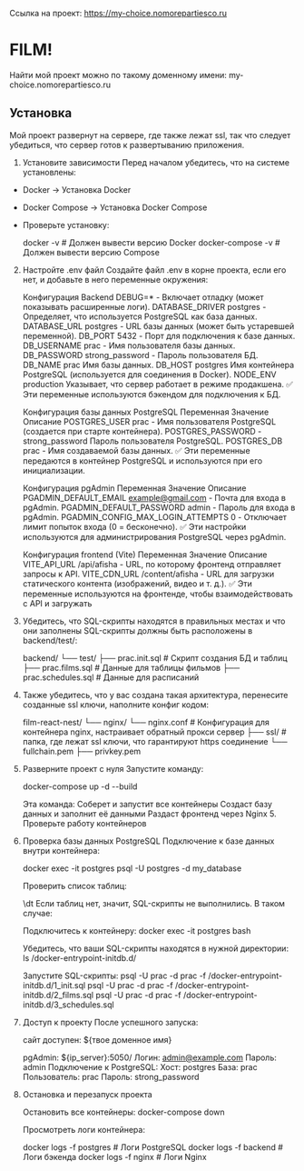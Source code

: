Cсылка на проект: https://my-choice.nomorepartiesco.ru

# FILM!

Найти мой проект можно по такому доменному имени: my-choice.nomorepartiesco.ru

## Установка

Мой проект развернут на сервере, где также лежат ssl, так что следует убедиться, что сервер готов к развертыванию приложения.

1. Установите зависимости
   Перед началом убедитесь, что на системе установлены:

- Docker → Установка Docker
- Docker Compose → Установка Docker Compose

- Проверьте установку:

  docker -v # Должен вывести версию Docker
  docker-compose -v # Должен вывести версию Compose

2.  Настройте .env файл
    Создайте файл .env в корне проекта, если его нет, и добавьте в него переменные окружения:

    Конфигурация Backend
    DEBUG=\* - Включает отладку (может показывать расширенные логи).
    DATABASE_DRIVER postgres - Определяет, что используется PostgreSQL как база данных.
    DATABASE_URL postgres - URL базы данных (может быть устаревшей переменной).
    DB_PORT 5432 - Порт для подключения к базе данных.
    DB_USERNAME prac - Имя пользователя базы данных.
    DB_PASSWORD strong_password - Пароль пользователя БД.
    DB_NAME prac Имя базы данных.
    DB_HOST postgres Имя контейнера PostgreSQL (используется для соединения в Docker).
    NODE_ENV production Указывает, что сервер работает в режиме продакшена.
    ✅ Эти переменные используются бэкендом для подключения к БД.

    Конфигурация базы данных PostgreSQL
    Переменная Значение Описание
    POSTGRES_USER prac - Имя пользователя PostgreSQL (создается при старте контейнера).
    POSTGRES_PASSWORD - strong_password Пароль пользователя PostgreSQL.
    POSTGRES_DB prac - Имя создаваемой базы данных.
    ✅ Эти переменные передаются в контейнер PostgreSQL и используются при его инициализации.

    Конфигурация pgAdmin
    Переменная Значение Описание
    PGADMIN_DEFAULT_EMAIL example@gmail.com - Почта для входа в pgAdmin.
    PGADMIN_DEFAULT_PASSWORD admin - Пароль для входа в pgAdmin.
    PGADMIN_CONFIG_MAX_LOGIN_ATTEMPTS 0 - Отключает лимит попыток входа (0 = бесконечно).
    ✅ Эти настройки используются для администрирования PostgreSQL через pgAdmin.

    Конфигурация frontend (Vite)
    Переменная Значение Описание
    VITE_API_URL /api/afisha - URL, по которому фронтенд отправляет запросы к API.
    VITE_CDN_URL /content/afisha - URL для загрузки статического контента (изображений, видео и т. д.).
    ✅ Эти переменные используются на фронтенде, чтобы взаимодействовать с API и загружать

3.  Убедитесь, что SQL-скрипты находятся в правильных местах и что они заполнены
    SQL-скрипты должны быть расположены в backend/test/:

    backend/
    └── test/
    ├── prac.init.sql # Скрипт создания БД и таблиц
    ├── prac.films.sql # Данные для таблицы фильмов
    ├── prac.schedules.sql # Данные для расписаний

4.  Также убедитесь, что у вас создана такая архитектура, перенесите созданные ssl ключи, наполните конфиг кодом:

    film-react-nest/
    └── nginx/
    └── nginx.conf # Конфигурация для контейнера nginx, настраивает обратный прокси сервер
    ├── ssl/ # папка, где лежат ssl ключи, что гарантируют https соединение
    └── fullchain.pem
    ├── privkey.pem

5.  Разверните проект с нуля
    Запустите команду:

    docker-compose up -d --build

    Эта команда:
    Соберет и запустит все контейнеры
    Создаст базу данных и заполнит её данными
    Раздаст фронтенд через Nginx 5. Проверьте работу контейнеров

6.  Проверка базы данных PostgreSQL
    Подключение к базе данных внутри контейнера:

    docker exec -it postgres psql -U postgres -d my_database

    Проверить список таблиц:

    \dt
    Если таблиц нет, значит, SQL-скрипты не выполнились. В таком случае:

    Подключитесь к контейнеру:
    docker exec -it postgres bash

    Убедитесь, что ваши SQL-скрипты находятся в нужной директории:
    ls /docker-entrypoint-initdb.d/

    Запустите SQL-скрипты:
    psql -U prac -d prac -f /docker-entrypoint-initdb.d/1_init.sql
    psql -U prac -d prac -f /docker-entrypoint-initdb.d/2_films.sql
    psql -U prac -d prac -f /docker-entrypoint-initdb.d/3_schedules.sql

7.  Доступ к проекту
    После успешного запуска:

    сайт доступен: ${твое доменное имя}

    pgAdmin: ${ip_server}:5050/
    Логин: admin@example.com
    Пароль: admin
    Подключение к PostgreSQL:
    Хост: postgres
    База: prac
    Пользователь: prac
    Пароль: strong_password

8.  Остановка и перезапуск проекта

    Остановить все контейнеры:
    docker-compose down

    Просмотреть логи контейнера:

    docker logs -f postgres # Логи PostgreSQL
    docker logs -f backend # Логи бэкенда
    docker logs -f nginx # Логи Nginx
